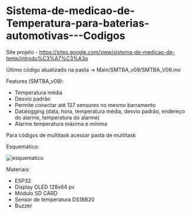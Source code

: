 # Sistema-de-medicao-de-Temperatura-para-baterias-automotivas---Codigos

Site projeto - https://sites.google.com/view/sistema-de-medicao-de-temp/introdu%C3%A7%C3%A3o

Último código atualizado na pasta -> Main/SMTBA_v09/SMTBA_V09.ino 

Features (SMTBA_v09):
- Temperatura média
- Desvio padrão
- Permite conectar até 127 sensores no mesmo barramento
- Datalogging (data, hora, temperatura média, desvio padrão, endereço do alarme, temperatura do alarme)
- Alarme temperatura máxima e mínima

Para códigos de multitask acessar pasta de multitask

Esquemático:

![esquematico](https://user-images.githubusercontent.com/95059305/158265887-30988f97-586b-4442-941c-6864c53c9a43.jpg)


Materiais:

- ESP32
- Display OLED 128x64 px
- Módulo SD CARD
- Sensor de temperatura DS18B20
- Buzzer
